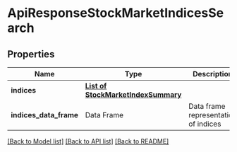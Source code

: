 # ApiResponseStockMarketIndicesSearch

[//]: # (CLASS:IntrinioSDK::ApiResponseStockMarketIndicesSearch)

[//]: # (KIND:object)

## Properties

[//]: # (START_DEFINITION)

Name | Type | Description
------------ | ------------- | -------------
**indices** | [**List of StockMarketIndexSummary**](StockMarketIndexSummary.md) |  &nbsp;
**indices_data_frame** | Data Frame | Data frame representation of indices

[//]: # (END_DEFINITION)


[//]: # (CONTAINED_CLASS:IntrinioSDK::StockMarketIndexSummary)


[[Back to Model list]](../README.md#documentation-for-models) [[Back to API list]](../README.md#documentation-for-api-endpoints) [[Back to README]](../README.md)


